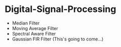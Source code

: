 # Digital-Signal-Processing
- Median Filter
- Moving Average Filter
- Spectral Aware Filter
- Gaussian FIR Filter (This's going to come...)
